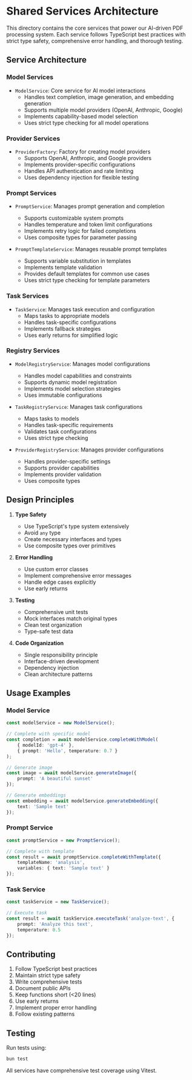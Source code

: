 # Shared Services Architecture

This directory contains the core services that power our AI-driven PDF processing system. Each service follows TypeScript best practices with strict type safety, comprehensive error handling, and thorough testing.

## Service Architecture

### Model Services
- `ModelService`: Core service for AI model interactions
  - Handles text completion, image generation, and embedding generation
  - Supports multiple model providers (OpenAI, Anthropic, Google)
  - Implements capability-based model selection
  - Uses strict type checking for all model operations

### Provider Services
- `ProviderFactory`: Factory for creating model providers
  - Supports OpenAI, Anthropic, and Google providers
  - Implements provider-specific configurations
  - Handles API authentication and rate limiting
  - Uses dependency injection for flexible testing

### Prompt Services
- `PromptService`: Manages prompt generation and completion
  - Supports customizable system prompts
  - Handles temperature and token limit configurations
  - Implements retry logic for failed completions
  - Uses composite types for parameter passing

- `PromptTemplateService`: Manages reusable prompt templates
  - Supports variable substitution in templates
  - Implements template validation
  - Provides default templates for common use cases
  - Uses strict type checking for template parameters

### Task Services
- `TaskService`: Manages task execution and configuration
  - Maps tasks to appropriate models
  - Handles task-specific configurations
  - Implements fallback strategies
  - Uses early returns for simplified logic

### Registry Services
- `ModelRegistryService`: Manages model configurations
  - Handles model capabilities and constraints
  - Supports dynamic model registration
  - Implements model selection strategies
  - Uses immutable configurations

- `TaskRegistryService`: Manages task configurations
  - Maps tasks to models
  - Handles task-specific requirements
  - Validates task configurations
  - Uses strict type checking

- `ProviderRegistryService`: Manages provider configurations
  - Handles provider-specific settings
  - Supports provider capabilities
  - Implements provider validation
  - Uses composite types

## Design Principles

1. **Type Safety**
   - Use TypeScript's type system extensively
   - Avoid `any` type
   - Create necessary interfaces and types
   - Use composite types over primitives

2. **Error Handling**
   - Use custom error classes
   - Implement comprehensive error messages
   - Handle edge cases explicitly
   - Use early returns

3. **Testing**
   - Comprehensive unit tests
   - Mock interfaces match original types
   - Clean test organization
   - Type-safe test data

4. **Code Organization**
   - Single responsibility principle
   - Interface-driven development
   - Dependency injection
   - Clean architecture patterns

## Usage Examples

### Model Service
```typescript
const modelService = new ModelService();

// Complete with specific model
const completion = await modelService.completeWithModel(
    { modelId: 'gpt-4' },
    { prompt: 'Hello', temperature: 0.7 }
);

// Generate image
const image = await modelService.generateImage({
    prompt: 'A beautiful sunset'
});

// Generate embeddings
const embedding = await modelService.generateEmbedding({
    text: 'Sample text'
});
```

### Prompt Service
```typescript
const promptService = new PromptService();

// Complete with template
const result = await promptService.completeWithTemplate({
    templateName: 'analysis',
    variables: { text: 'Sample text' }
});
```

### Task Service
```typescript
const taskService = new TaskService();

// Execute task
const result = await taskService.executeTask('analyze-text', {
    prompt: 'Analyze this text',
    temperature: 0.5
});
```

## Contributing

1. Follow TypeScript best practices
2. Maintain strict type safety
3. Write comprehensive tests
4. Document public APIs
5. Keep functions short (<20 lines)
6. Use early returns
7. Implement proper error handling
8. Follow existing patterns

## Testing

Run tests using:
```bash
bun test
```

All services have comprehensive test coverage using Vitest.
